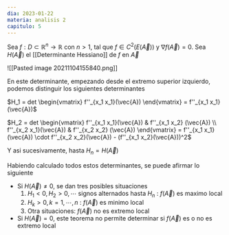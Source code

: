```yaml
---
dia: 2023-01-22
materia: analisis 2
capitulo: 5
---
```

Sea $f : D \subset \mathbb{R}^n \to \mathbb{R}$ con $n > 1$, tal que $f \in C^2(E(\vec{A}))$ y $\nabla f(\vec{A}) = 0$. Sea $H(\vec{A})$ el [[Determinante Hessiano]] de $f$ en $\vec{A}$

![[Pasted image 20211104155840.png]]

En este determinante, empezando desde el extremo superior izquierdo, podemos distinguir los siguientes determinantes

$H_1 = det \begin{vmatrix} f''_{x_1 x_1}(\vec{A}) \end{vmatrix} =  f''_{x_1 x_1}(\vec{A})$

$H_2 = det \begin{vmatrix} f''_{x_1 x_1}(\vec{A}) & f''_{x_1 x_2} (\vec{A}) \\ f''_{x_2 x_1}(\vec{A}) & f''_{x_2 x_2} (\vec{A}) \end{vmatrix} =  f''_{x_1 x_1}(\vec{A}) \cdot f''_{x_2 x_2}(\vec{A}) - (f''_{x_1 x_2}(\vec{A}))^2$

Y asi sucesivamente, hasta $H_n = H(\vec{A})$

Habiendo calculado todos estos determinantes, se puede afirmar lo siguiente
 * Si $H(\vec{A}) \ne 0$, se dan tres posibles situaciones
	  1. $H_1 < 0, H_2 > 0, \cdots$ signos alternados hasta $H_n$ : $f(\vec{A})$ es maximo local
	  2. $H_k > 0, k = 1, \cdots, n$ : $f(\vec{A})$ es minimo local
	  3. Otra situaciones: $f(\vec{A})$ no es extremo local
 * Si $H(\vec{A}) = 0$, este teorema no permite determinar si $f(\vec{A})$ es o no es extremo local